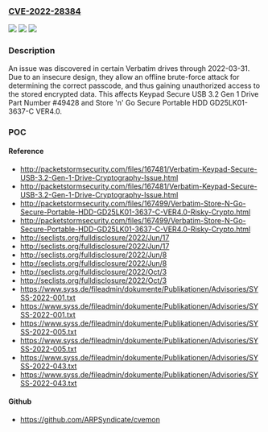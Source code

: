 ### [CVE-2022-28384](https://cve.mitre.org/cgi-bin/cvename.cgi?name=CVE-2022-28384)
![](https://img.shields.io/static/v1?label=Product&message=n%2Fa&color=blue)
![](https://img.shields.io/static/v1?label=Version&message=n%2Fa&color=blue)
![](https://img.shields.io/static/v1?label=Vulnerability&message=n%2Fa&color=brighgreen)

### Description

An issue was discovered in certain Verbatim drives through 2022-03-31. Due to an insecure design, they allow an offline brute-force attack for determining the correct passcode, and thus gaining unauthorized access to the stored encrypted data. This affects Keypad Secure USB 3.2 Gen 1 Drive Part Number #49428 and Store 'n' Go Secure Portable HDD GD25LK01-3637-C VER4.0.

### POC

#### Reference
- http://packetstormsecurity.com/files/167481/Verbatim-Keypad-Secure-USB-3.2-Gen-1-Drive-Cryptography-Issue.html
- http://packetstormsecurity.com/files/167481/Verbatim-Keypad-Secure-USB-3.2-Gen-1-Drive-Cryptography-Issue.html
- http://packetstormsecurity.com/files/167499/Verbatim-Store-N-Go-Secure-Portable-HDD-GD25LK01-3637-C-VER4.0-Risky-Crypto.html
- http://packetstormsecurity.com/files/167499/Verbatim-Store-N-Go-Secure-Portable-HDD-GD25LK01-3637-C-VER4.0-Risky-Crypto.html
- http://seclists.org/fulldisclosure/2022/Jun/17
- http://seclists.org/fulldisclosure/2022/Jun/17
- http://seclists.org/fulldisclosure/2022/Jun/8
- http://seclists.org/fulldisclosure/2022/Jun/8
- http://seclists.org/fulldisclosure/2022/Oct/3
- http://seclists.org/fulldisclosure/2022/Oct/3
- https://www.syss.de/fileadmin/dokumente/Publikationen/Advisories/SYSS-2022-001.txt
- https://www.syss.de/fileadmin/dokumente/Publikationen/Advisories/SYSS-2022-001.txt
- https://www.syss.de/fileadmin/dokumente/Publikationen/Advisories/SYSS-2022-005.txt
- https://www.syss.de/fileadmin/dokumente/Publikationen/Advisories/SYSS-2022-005.txt
- https://www.syss.de/fileadmin/dokumente/Publikationen/Advisories/SYSS-2022-043.txt
- https://www.syss.de/fileadmin/dokumente/Publikationen/Advisories/SYSS-2022-043.txt

#### Github
- https://github.com/ARPSyndicate/cvemon

